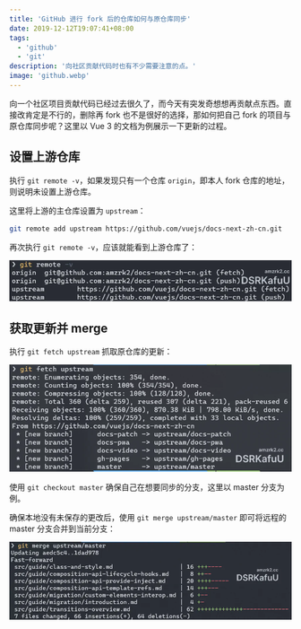 ```yaml
---
title: 'GitHub 进行 fork 后的仓库如何与原仓库同步'
date: 2019-12-12T19:07:41+08:00
tags:
  - 'github'
  - 'git'
description: '向社区贡献代码时也有不少需要注意的点。'
image: 'github.webp'
---
```


向一个社区项目贡献代码已经过去很久了，而今天有突发奇想想再贡献点东西。直接改肯定是不行的，删除再 fork 也不是很好的选择，那如何把自己 fork 的项目与原仓库同步呢？这里以 Vue 3 的文档为例展示一下更新的过程。

<!--more-->

## 设置上游仓库

执行 `git remote -v`，如果发现只有一个仓库 `origin`，即本人 fork 仓库的地址，则说明未设置上游仓库。

这里将上游的主仓库设置为 `upstream`：

```bash
git remote add upstream https://github.com/vuejs/docs-next-zh-cn.git
```

再次执行 `git remote -v`，应该就能看到上游仓库了：

![上游仓库预览](20190928191446.webp)

## 获取更新并 merge

执行 `git fetch upstream` 抓取原仓库的更新：

![抓取更新预览](20190928191627.webp)

使用 `git checkout master` 确保自己在想要同步的分支，这里以 master 分支为例。

确保本地没有未保存的更改后，使用 `git merge upstream/master` 即可将远程的 master 分支合并到当前分支：

![合并预览](20190928191842.webp)
